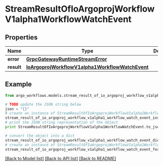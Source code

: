 # StreamResultOfIoArgoprojWorkflowV1alpha1WorkflowWatchEvent


## Properties

Name | Type | Description | Notes
------------ | ------------- | ------------- | -------------
**error** | [**GrpcGatewayRuntimeStreamError**](GrpcGatewayRuntimeStreamError.md) |  | [optional] 
**result** | [**IoArgoprojWorkflowV1alpha1WorkflowWatchEvent**](IoArgoprojWorkflowV1alpha1WorkflowWatchEvent.md) |  | [optional] 

## Example

```python
from argo_workflows.models.stream_result_of_io_argoproj_workflow_v1alpha1_workflow_watch_event import StreamResultOfIoArgoprojWorkflowV1alpha1WorkflowWatchEvent

# TODO update the JSON string below
json = "{}"
# create an instance of StreamResultOfIoArgoprojWorkflowV1alpha1WorkflowWatchEvent from a JSON string
stream_result_of_io_argoproj_workflow_v1alpha1_workflow_watch_event_instance = StreamResultOfIoArgoprojWorkflowV1alpha1WorkflowWatchEvent.from_json(json)
# print the JSON string representation of the object
print StreamResultOfIoArgoprojWorkflowV1alpha1WorkflowWatchEvent.to_json()

# convert the object into a dict
stream_result_of_io_argoproj_workflow_v1alpha1_workflow_watch_event_dict = stream_result_of_io_argoproj_workflow_v1alpha1_workflow_watch_event_instance.to_dict()
# create an instance of StreamResultOfIoArgoprojWorkflowV1alpha1WorkflowWatchEvent from a dict
stream_result_of_io_argoproj_workflow_v1alpha1_workflow_watch_event_form_dict = stream_result_of_io_argoproj_workflow_v1alpha1_workflow_watch_event.from_dict(stream_result_of_io_argoproj_workflow_v1alpha1_workflow_watch_event_dict)
```
[[Back to Model list]](../README.md#documentation-for-models) [[Back to API list]](../README.md#documentation-for-api-endpoints) [[Back to README]](../README.md)


